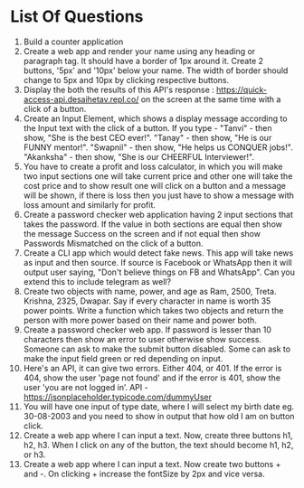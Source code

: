 # List Of Questions
 1. Build a counter application
 2. Create a web app and render your name using any heading or paragraph tag. It should have a border of 1px around it. Create 2 buttons, '5px' and '10px' below your name. The width of border should change to 5px and 10px by clicking respective buttons.
 3. Display the both the results of this API's response : https://quick-access-api.desaihetav.repl.co/ on the screen at the same time with a click of a button. 
 4. Create an Input Element, which shows a display message according to the Input text with the click of a button. If you type - "Tanvi" - then show, "She is the best CEO ever!". "Tanay" - then show, "He is our FUNNY mentor!". "Swapnil" - then show, "He helps us CONQUER jobs!". "Akanksha" - then show, "She is our CHEERFUL Interviewer!".
 5. You have to create a profit and loss calculator, in which you will make two input sections one will take current price and other one will take the cost price and to show result one will click on a button and a message will be shown, if there is loss then you just have to show a message with loss amount and similarly for profit.
 6. Create a password checker web application having 2 input sections that takes the password. If the value in both sections are equal then show the message Success on the screen and if not equal then show Passwords Mismatched on the click of a button.
 7. Create a CLI app which would detect fake news. This app will take news as input and then source. If source is Facebook or WhatsApp then it will output user saying, "Don't believe things on FB and WhatsApp". Can you extend this to include telegram as well?
 8. Create two objects with name, power, and age as Ram, 2500, Treta. Krishna, 2325, Dwapar. Say if every character in name is worth 35 power points. Write a function which takes two objects and return the person with more power based on their name and power both.
 9. Create a password checker web app. If password is lesser than 10 characters then show an error to user otherwise show success. Someone can ask to make the submit button disabled. Some can ask to make the input field green or red depending on input.
 10. Here's an API, it can give two errors. Either 404, or 401. If the error is 404, show the user 'page not found' and if the error is 401, show the user 'you are not logged in’. API - https://jsonplaceholder.typicode.com/dummyUser
 11. You will have one input of type date, where I will select my birth date eg. 30-08-2003 and you need to show in output that how old I am on button click.
 12. Create a web app where I can input a text. Now, create three buttons h1, h2, h3. When I click on any of the button, the text should become h1, h2, or h3.
 13. Create a web app where I can input a text. Now create two buttons + and -. On clicking + increase the fontSize by 2px and vice versa.